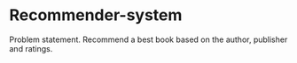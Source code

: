 # Recommender-system
Problem statement.  Recommend a best book based on the author, publisher and ratings.
